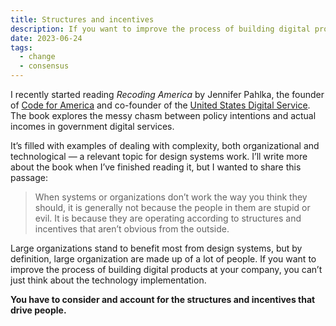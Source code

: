 ```yaml
---
title: Structures and incentives 
description: If you want to improve the process of building digital products, you have to consider the structures and incentives that drive people.
date: 2023-06-24
tags:
  - change
  - consensus
---
```

I recently started reading *Recoding America* by Jennifer Pahlka, the founder of [Code for America](https://codeforamerica.org/) and co-founder of the [United States Digital Service](https://www.usds.gov/). The book explores the messy chasm between policy intentions and actual incomes in government digital services. 

It’s filled with examples of dealing with complexity, both organizational and technological — a relevant topic for design systems work. I’ll write more about the book when I’ve finished reading it, but I wanted to share this passage:

> When systems or organizations don’t work the way you think they should, it is generally not because the people in them are stupid or evil. It is because they are operating according to structures and incentives that aren’t obvious from the outside.

Large organizations stand to benefit most from design systems, but by definition, large organization are made up of a lot of people. If you want to improve the process of building digital products at your company, you can’t just think about the technology implementation. 

**You have to consider and account for the structures and incentives that drive people.**